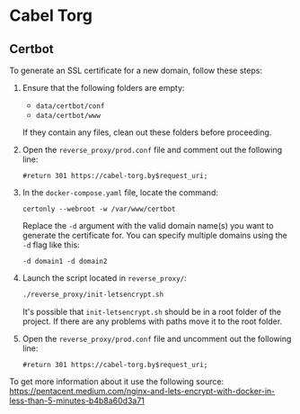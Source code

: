# Cabel Torg

## Certbot 

To generate an SSL certificate for a new domain, follow these steps:

1. Ensure that the following folders are empty:
   - `data/certbot/conf`
   - `data/certbot/www`

   If they contain any files, clean out these folders before proceeding.

2. Open the `reverse_proxy/prod.conf` file and comment out the following line:
    ```nginx
    #return 301 https://cabel-torg.by$request_uri; 
    ```
3. In the `docker-compose.yaml` file, locate the command:
    ```shell
    certonly --webroot -w /var/www/certbot
    ```
    Replace the `-d` argument with the valid domain name(s) you want to generate the certificate for. 
    You can specify multiple domains using the `-d` flag like this:
    ```commandline
    -d domain1 -d domain2
    ```
4. Launch the script located in `reverse_proxy/`:
    ```bash
    ./reverse_proxy/init-letsencrypt.sh
    ```
   It's possible that `init-letsencrypt.sh` should be in a root folder of the project. If there are any problems with 
   paths move it to the root folder.
5. Open the `reverse_proxy/prod.conf` file and uncomment out the following line:
    ```nginx
    #return 301 https://cabel-torg.by$request_uri; 
    ```
To get more information about it use the following source:
https://pentacent.medium.com/nginx-and-lets-encrypt-with-docker-in-less-than-5-minutes-b4b8a60d3a71